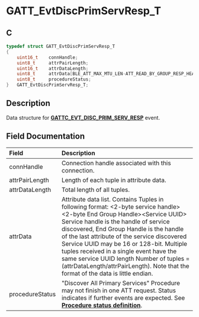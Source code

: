 # GATT_EvtDiscPrimServResp_T

## C

```c
typedef struct GATT_EvtDiscPrimServResp_T
{
    uint16_t    connHandle;
    uint8_t     attrPairLength;
    uint16_t    attrDataLength;
    uint8_t     attrData[BLE_ATT_MAX_MTU_LEN-ATT_READ_BY_GROUP_RESP_HEADER_SIZE];
    uint8_t     procedureStatus;
}   GATT_EvtDiscPrimServResp_T;
```

## Description

Data structure for **[GATTC_EVT_DISC_PRIM_SERV_RESP](GUID-506F6039-E62F-4121-8CA8-2335BAF7EFB6.md)** event.


## Field Documentation

|Field|Description|
|:---|:---|
|connHandle|Connection handle associated with this connection.|
|attrPairLength|Length of each tuple in attribute data.|
|attrDataLength|Total length of all tuples.|
|attrData|Attribute data list.                                                                                       Contains Tuples in following format: \<2-byte service handle\> \<2-byte End Group Handle\>\<Service UUID\>                                                                                        Service handle is the handle of service discovered, End Group Handle is the handle of the last attribute of the service discovered                                                                                       Service UUID may be 16 or 128-bit.                                                                                       Multiple tuples received in a single event have the same service UUID length                                                                                       Number of tuples = (attrDataLength/attrPairLength).                                                                                        Note that the format of the data is little endian.|
|procedureStatus|"Discover All Primary Services" Procedure may not finish in one ATT request. Status indicates if further events are expected. See **[Procedure status definition](GUID-9BD44B68-1DF0-497B-8AF2-AF07BD9BB2A9.md)**.|
